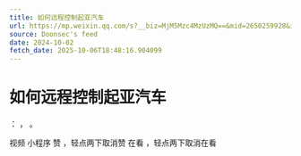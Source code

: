 ```yaml
---
title: 如何远程控制起亚汽车
url: https://mp.weixin.qq.com/s?__biz=MjM5Mzc4MzUzMQ==&mid=2650259928&idx=1&sn=a58de6f04863e1307851d51d7414b8eb
source: Doonsec's feed
date: 2024-10-02
fetch_date: 2025-10-06T18:48:16.904099
---
```


# 如何远程控制起亚汽车

：
，
。

视频
小程序
赞
，轻点两下取消赞
在看
，轻点两下取消在看